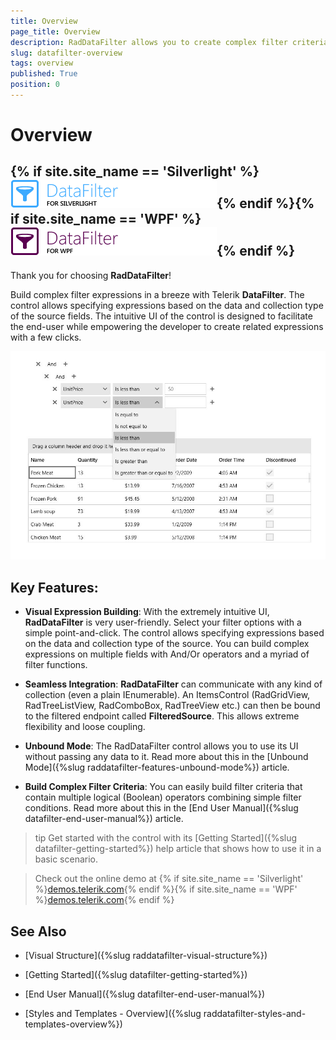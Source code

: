 ```yaml
---
title: Overview
page_title: Overview
description: RadDataFilter allows you to create complex filter criteria within unlimited number of filter conditions combined by logical operators.
slug: datafilter-overview
tags: overview
published: True
position: 0
---
```


# Overview


## {% if site.site_name == 'Silverlight' %}![](images/RadDataFilter_SL.png){% endif %}{% if site.site_name == 'WPF' %}![](images/RadDataFilter_WPF.png){% endif %}

Thank you for choosing __RadDataFilter__!        

Build complex filter expressions in a breeze with Telerik __DataFilter__. The control allows specifying expressions based on the data and collection type of the source fields. The intuitive UI of the control is designed to facilitate the end-user while empowering the developer to create related expressions with a few clicks.
        
![](images/datafilter_overview.jpg)

## Key Features:        

* __Visual Expression Building__: With the extremely intuitive UI, __RadDataFilter__ is very user-friendly. Select your filter options with a simple point-and-click. The control allows specifying expressions based on the data and collection type of the source. You can build complex expressions on multiple fields with And/Or operators and a myriad of filter functions.

* __Seamless Integration__: __RadDataFilter__ can communicate with any kind of collection (even a plain IEnumerable). An ItemsControl (RadGridView, RadTreeListView, RadComboBox, RadTreeView etc.) can then be bound to the filtered endpoint called __FilteredSource__. This allows extreme flexibility and loose coupling.

* __Unbound Mode__: The RadDataFilter control allows you to use its UI without passing any data to it. Read more about this in the [Unbound Mode]({%slug raddatafilter-features-unbound-mode%}) article.

* __Build Complex Filter Criteria__: You can easily build filter criteria that contain multiple logical (Boolean) operators combining simple filter conditions. Read more about this in the [End User Manual]({%slug datafilter-end-user-manual%}) article.

>tip Get started with the control with its [Getting Started]({%slug datafilter-getting-started%}) help article that shows how to use it in a basic scenario.

> Check out the online demo at {% if site.site_name == 'Silverlight' %}[demos.telerik.com](https://demos.telerik.com/silverlight/#DataFilter){% endif %}{% if site.site_name == 'WPF' %}[demos.telerik.com](https://demos.telerik.com/wpf/){% endif %}

## See Also

 * [Visual Structure]({%slug raddatafilter-visual-structure%})
 * [Getting Started]({%slug datafilter-getting-started%})

 * [End User Manual]({%slug datafilter-end-user-manual%})

 * [Styles and Templates - Overview]({%slug raddatafilter-styles-and-templates-overview%})
